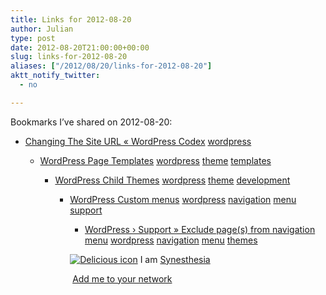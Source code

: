 ```yaml
---
title: Links for 2012-08-20
author: Julian
type: post
date: 2012-08-20T21:00:00+00:00
slug: links-for-2012-08-20 
aliases: ["/2012/08/20/links-for-2012-08-20"]
aktt_notify_twitter:
  - no

---
```

Bookmarks I&#8217;ve shared on 2012-08-20:

  * [Changing The Site URL &laquo; WordPress Codex][1] 
    [wordpress][2] </li> 
    
      * [WordPress Page Templates][3] 
        [wordpress][2] [theme][4] [templates][5] </li> 
        
          * [WordPress Child Themes][6] 
            [wordpress][2] [theme][4] [development][7] </li> 
            
              * [WordPress Custom menus][8] 
                [wordpress][2] [navigation][9] [menu][10] [support][11] </li> 
                
                  * [WordPress &rsaquo; Support &raquo; Exclude page(s) from navigation menu][12] 
                    [wordpress][2] [navigation][9] [menu][10] [themes][13] </li> </ul> 
                    
                    <p class="deliciouslink">
                      <a href="https://del.icio.us/synesthesia" title="See all my bookmarks on del.icio.us"><img src="https://www.synesthesia.co.uk/images/deliciousicon.jpg" alt="Delicious icon" /></a>&nbsp;I am <a href="https://del.icio.us/synesthesia" title="See all my bookmarks on del.icio.us">Synesthesia</a>
                    </p>
                    
                    <p class="deliciouslink">
                      <a href="https://del.icio.us/network?add=synesthesia" title="Add me to your del.icio.us network"><img src="https://www.synesthesia.co.uk/images/add.gif" alt="" /></a>&nbsp;<a href="https://del.icio.us/network?add=synesthesia" title="Add me to your del.icio.us network">Add me to your network</a>
                    </p>

 [1]: https://codex.wordpress.org/Changing_The_Site_URL
 [2]: https://www.delicious.com/synesthesia/wordpress
 [3]: https://codex.wordpress.org/Pages#Page_Templates
 [4]: https://www.delicious.com/synesthesia/theme
 [5]: https://www.delicious.com/synesthesia/templates
 [6]: https://codex.wordpress.org/Child_Themes
 [7]: https://www.delicious.com/synesthesia/development
 [8]: https://en.support.wordpress.com/menus/
 [9]: https://www.delicious.com/synesthesia/navigation
 [10]: https://www.delicious.com/synesthesia/menu
 [11]: https://www.delicious.com/synesthesia/support
 [12]: https://wordpress.org/support/topic/exclude-pages-from-navigation-menu
 [13]: https://www.delicious.com/synesthesia/themes